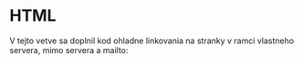 # HTML 
V tejto vetve sa doplnil kod ohladne linkovania na stranky v ramci vlastneho servera, mimo servera a mailto: 
